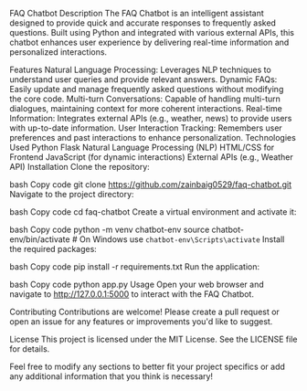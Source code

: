 FAQ Chatbot
Description
The FAQ Chatbot is an intelligent assistant designed to provide quick and accurate responses to frequently asked questions. Built using Python and integrated with various external APIs, this chatbot enhances user experience by delivering real-time information and personalized interactions.

Features
Natural Language Processing: Leverages NLP techniques to understand user queries and provide relevant answers.
Dynamic FAQs: Easily update and manage frequently asked questions without modifying the core code.
Multi-turn Conversations: Capable of handling multi-turn dialogues, maintaining context for more coherent interactions.
Real-time Information: Integrates external APIs (e.g., weather, news) to provide users with up-to-date information.
User Interaction Tracking: Remembers user preferences and past interactions to enhance personalization.
Technologies Used
Python
Flask
Natural Language Processing (NLP)
HTML/CSS for Frontend
JavaScript (for dynamic interactions)
External APIs (e.g., Weather API)
Installation
Clone the repository:

bash
Copy code
git clone https://github.com/zainbaig0529/faq-chatbot.git
Navigate to the project directory:

bash
Copy code
cd faq-chatbot
Create a virtual environment and activate it:

bash
Copy code
python -m venv chatbot-env
source chatbot-env/bin/activate  # On Windows use `chatbot-env\Scripts\activate`
Install the required packages:

bash
Copy code
pip install -r requirements.txt
Run the application:

bash
Copy code
python app.py
Usage
Open your web browser and navigate to http://127.0.0.1:5000 to interact with the FAQ Chatbot.

Contributing
Contributions are welcome! Please create a pull request or open an issue for any features or improvements you'd like to suggest.

License
This project is licensed under the MIT License. See the LICENSE file for details.

Feel free to modify any sections to better fit your project specifics or add any additional information that you think is necessary!
